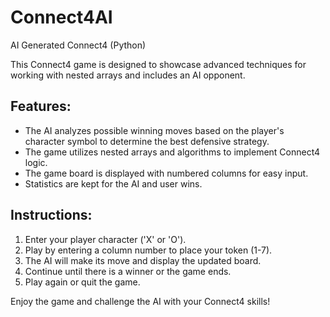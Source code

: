# Connect4AI
AI Generated Connect4 (Python)

This Connect4 game is designed to showcase advanced techniques for working with nested arrays and includes an AI opponent.

## Features:
  - The AI analyzes possible winning moves based on the player's character symbol to determine the best defensive strategy.
  - The game utilizes nested arrays and algorithms to implement Connect4 logic.
  - The game board is displayed with numbered columns for easy input.
  - Statistics are kept for the AI and user wins.

## Instructions:
  1. Enter your player character ('X' or 'O').
  2. Play by entering a column number to place your token (1-7).
  3. The AI will make its move and display the updated board.
  4. Continue until there is a winner or the game ends.
  5. Play again or quit the game.

Enjoy the game and challenge the AI with your Connect4 skills!
